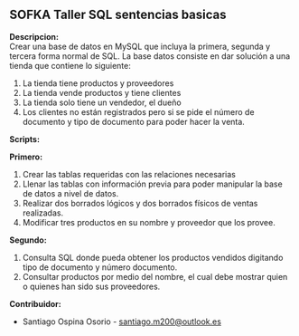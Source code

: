 ## SOFKA Taller SQL sentencias basicas

**Descripcion:**  
Crear una base de datos en MySQL que incluya la primera, segunda y tercera forma normal de SQL. La base datos consiste en dar solución a una tienda que contiene lo siguiente:
1. La tienda tiene productos y proveedores
2. La tienda vende productos y tiene clientes
3. La tienda solo tiene un vendedor, el dueño
4. Los clientes no están registrados pero si se pide el número de documento y tipo de documento para poder
hacer la venta.

**Scripts:**

**Primero:**
1. Crear las tablas requeridas con las relaciones necesarias
3. Llenar las tablas con información previa para poder manipular la base de datos a nivel de datos.
4. Realizar dos borrados lógicos y dos borrados físicos de ventas realizadas.
5. Modificar tres productos en su nombre y proveedor que los provee.

**Segundo:**
1. Consulta SQL donde pueda obtener los productos vendidos digitando tipo de documento y número documento.
2. Consultar productos por medio del nombre, el cual debe mostrar quien o quienes han sido sus proveedores.

**Contribuidor:**
- Santiago Ospina Osorio - santiago.m200@outlook.es
